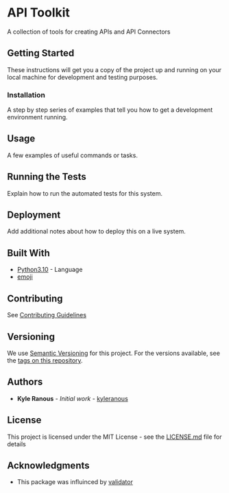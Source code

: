 # API Toolkit

A collection of tools for creating APIs and API Connectors

## Getting Started

These instructions will get you a copy of the project up and running on your local machine for development and testing purposes.

### Installation

A step by step series of examples that tell you how to get a development environment running.

## Usage

A few examples of useful commands or tasks.

## Running the Tests

Explain how to run the automated tests for this system.

## Deployment

Add additional notes about how to deploy this on a live system.

## Built With

* [Python3.10]() - Language
* [emoji]()

## Contributing

See [Contributing Guidelines](docs/contributing.md)


## Versioning

We use [Semantic Versioning](https://semver.org/) for this project. For the versions available, see the [tags on this repository](https://github.com/your/project/tags).

## Authors

* **Kyle Ranous** - *Initial work* - [kyleranous](https://github.com/kyleranous)


## License

This project is licensed under the MIT License - see the [LICENSE.md](LICENSE.md) file for details

## Acknowledgments

* This package was influinced by [validator](https://pypi.org/project/validator/)
